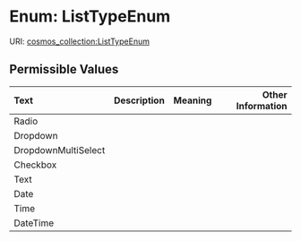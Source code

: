
# Enum: ListTypeEnum



URI: [cosmos_collection:ListTypeEnum](https://www.cdisc.org/cosmos/collection_v1.0ListTypeEnum)


## Permissible Values

| Text | Description | Meaning | Other Information |
| :--- | :---: | :---: | ---: |
| Radio |  |  |  |
| Dropdown |  |  |  |
| DropdownMultiSelect |  |  |  |
| Checkbox |  |  |  |
| Text |  |  |  |
| Date |  |  |  |
| Time |  |  |  |
| DateTime |  |  |  |

